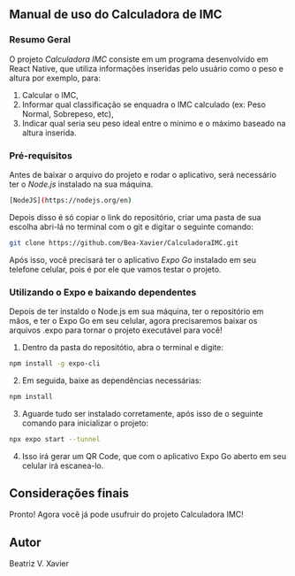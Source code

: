## Manual de uso do Calculadora de IMC 

### Resumo Geral

O projeto *Calculadora IMC* consiste em um programa desenvolvido em React Native, que utiliza informações inseridas pelo usuário como o peso e altura por exemplo, para:

1. Calcular o IMC,
2. Informar qual classificação se enquadra o IMC calculado (ex: Peso Normal, Sobrepeso, etc),
3. Indicar qual seria seu peso ideal entre o mínimo e o máximo baseado na altura inserida.

### Pré-requisitos

Antes de baixar o arquivo do projeto e rodar o aplicativo, será necessário ter o *Node.js* instalado na sua máquina.

```bash
[NodeJS](https://nodejs.org/en) 
```

Depois disso é só copiar o link do repositório, criar uma pasta de sua escolha abri-lá no terminal com o git e digitar o seguinte comando: 

```bash
git clone https://github.com/Bea-Xavier/CalculadoraIMC.git 
```

Após isso, você precisará ter o aplicativo *Expo Go* instalado em seu telefone celular, pois é por ele que vamos testar o projeto.

### Utilizando o Expo e baixando dependentes

Depois de ter instaldo o Node.js em sua máquina, ter o repositório em mãos, e ter o Expo Go em seu celular, agora precisaremos baixar os arquivos .expo para tornar o projeto executável para você!

1. Dentro da pasta do repositótio, abra o terminal e digite:

```bash
npm install -g expo-cli
```
2. Em seguida, baixe as dependências necessárias:

```bash
npm install 
```

3. Aguarde tudo ser instalado corretamente, após isso de o seguinte comando para inicializar o projeto: 

```bash
npx expo start --tunnel
```

4. Isso irá gerar um QR Code, que com o aplicativo Expo Go aberto em seu celular irá escanea-lo.

## Considerações finais

Pronto! Agora você já pode usufruir do projeto Calculadora IMC! 

## Autor

Beatriz V. Xavier

